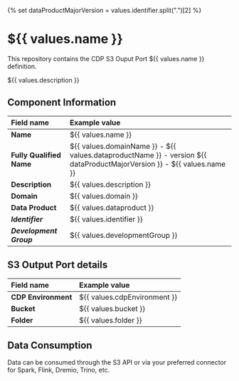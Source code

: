 {% set dataProductMajorVersion = values.identifier.split(".")[2] %}

# ${{ values.name }}

This repository contains the CDP S3 Ouput Port ${{ values.name }} definition.

${{ values.description }}

## Component Information

| Field name               | Example value                                                                                                          |
|:-------------------------|:-----------------------------------------------------------------------------------------------------------------------|
| **Name**                 | ${{ values.name }}                                                                                                     |
| **Fully Qualified Name** | ${{ values.domainName }} - ${{ values.dataproductName }} - version ${{ dataProductMajorVersion }} - ${{ values.name }} |
| **Description**          | ${{ values.description }}                                                                                              |
| **Domain**               | ${{ values.domain }}                                                                                                   |
| **Data Product**         | ${{ values.dataproduct }}                                                                                              |
| ***Identifier***         | ${{ values.identifier }}                                                                                               |
| ***Development Group***  | ${{ values.developmentGroup }}                                                                                         |

## S3 Output Port details

| Field name          | Example value                |
|:--------------------|:-----------------------------|
| **CDP Environment** | ${{ values.cdpEnvironment }} |
| **Bucket**          | ${{ values.bucket }}         |
| **Folder**          | ${{ values.folder }}         |

## Data Consumption

Data can be consumed through the S3 API or via your preferred connector for Spark, Flink, Dremio, Trino, etc.
